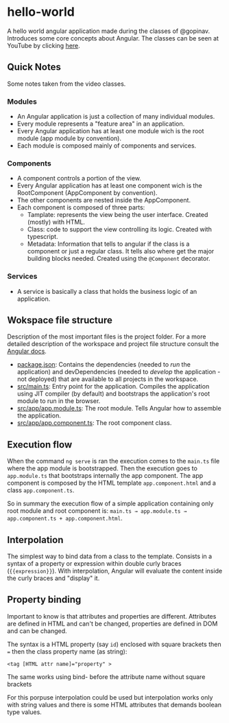 # hello-world

A hello world angular application made during the classes of @gopinav. Introduces some core concepts about Angular.
The classes can be seen at YouTube by clicking [here](https://www.youtube.com/playlist?list=PLC3y8-rFHvwhBRAgFinJR8KHIrCdTkZcZ).

## Quick Notes

Some notes taken from the video classes.

### Modules

* An Angular application is just a collection of many individual modules.
* Every module represents a "feature area" in an application.
* Every Angular application has at least one module wich is the root module (app module by convention).
* Each module is composed mainly of components and services.

### Components

* A component controls a portion of the view.
* Every Angular application has at least one component wich is the RootComponent (AppComponent by convention).
* The other components are nested inside the AppComponent.
* Each component is composed of three parts:
    * Tamplate: represents the view being the user interface. Created (mostly) with HTML.
    * Class: code to support the view controlling its logic. Created with typescript.
    * Metadata: Information that tells to angular if the class is a component or just a regular class. It tells also where get the major building blocks needed. Created using the `@Component` decorator.

### Services

* A service is basically a class that holds the business logic of an application.

## Wokspace file structure

Description of the most important files is the project folder.
For a more detailed description of the workspace and project file structure consult the [Angular docs](https://angular.io/guide/file-structure).

* [package.json](): Contains the dependencies (needed to *run* the application) and devDependencies (needed to *develop* the application - not deployed) that are available to all projects in the workspace.
* [src/main.ts](): Entry point for the application. Compiles the application using JIT compiler (by default) and bootstraps the application's root module to run in the browser.
* [src/app/app.module.ts](): The root module. Tells Angular how to assemble the application.
* [src/app/app.component.ts](): The root component class.

## Execution flow

When the command `ng serve` is ran the execution comes to the `main.ts` file where the app module is bootstrapped. Then the execution goes to `app.module.ts` that bootstraps internally the app component. The app component is composed by the HTML template `app.component.html` and a class `app.component.ts`.

So in summary the execution flow of a simple application containing only root module and root component is: `main.ts → app.module.ts → app.component.ts + app.component.html`.

## Interpolation

The simplest way to bind data from a class to the template. Consists in a syntax of a property or expression within double curly braces (`{{expression}}`). With interpolation, Angular will evaluate the content inside the curly braces and "display" it.

## Property binding

Important to know is that attributes and properties are different. Attributes are defined in HTML and can't be changed, properties are defined in DOM and can be changed.

The syntax is a HTML property (say `id`) enclosed with square brackets then `=` then the class property name (as string):
```
<tag [HTML attr name]="property" >
```
The same works using bind- before the attribute name without square brackets

For this porpuse interpolation could be used but interpolation works only with string values and there is some HTML attributes that demands boolean type values.
